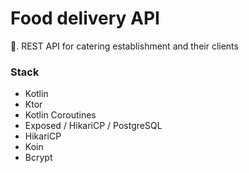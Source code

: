 # Food delivery API
🍔. REST API for catering establishment and their clients 

### Stack
- Kotlin
- Ktor
- Kotlin Coroutines
- Exposed / HikariCP / PostgreSQL
- HikariCP
- Koin
- Bcrypt
